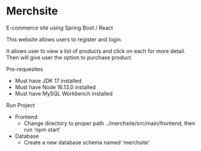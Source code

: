 # Merchsite
E-commerce site using Spring Boot / React

This website allows users to register and login.

It allows user to view a list of products and click on each for more detail. Then will give user the option to purchase product.

Pre-requesites
- Must have JDK 17 installed
- Must have Node 16.13.0 installed
- Must have MySQL Workbench installed

Run Project
- Frontend
  - Change directory to proper path ../merchsite/src/main/frontend, then run 'npm start'
- Database
  - Create a new database schema named 'merchsite'

